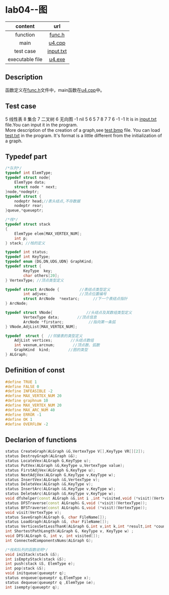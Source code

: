 # lab04--图
|content|url|
|:-:|:-:|
|function|[func.h](func.h)|
|main|[u4.cpp](u4.cpp)|
|test case|[input.txt](input.txt)|
|executable file|[u4.exe](u4.exe)|
## Description
函数定义在[func.h](func.h)文件中，main函数在[u4.cpp](u4.cpp)中。  

## Test case
5 线性表 8 集合 7 二叉树 6 无向图 -1 nil 5 6 5 7 8 7 7 6 -1 -1
It is in [input.txt](test.txt) file.You can input it in the program.  
More description of the creation of a graph,see [test.bmp](test.bmp) file.
You can load [test.txt](test.txt) in the program. It's format is a little different from the initialization of a graph.
## Typedef part
~~~cpp
/*队列*/
typedef int ElemType;
typedef struct node{
    ElemType data;
    struct node * next;
}node,*nodeptr;
typedef struct {
    nodeptr head;//表头结点,不存数据
    nodeptr rear;
}queue,*queueptr;

/*栈*/
typedef struct stack
{
    ElemType elem[MAX_VERTEX_NUM];
    int p;
} stack; //栈的定义

typedef int status;
typedef int KeyType; 
typedef enum {DG,DN,UDG,UDN} GraphKind;
typedef struct {
        KeyType  key;
        char others[20];
} VertexType; //顶点类型定义

typedef struct ArcNode {         //表结点类型定义
        int adjvex;              //顶点位置编号 
        struct ArcNode  *nextarc;	   //下一个表结点指针
} ArcNode;

typedef struct VNode{				//头结点及其数组类型定义
        VertexType data;       	//顶点信息
        ArcNode *firstarc;      	 //指向第一条弧
} VNode,AdjList[MAX_VERTEX_NUM];

typedef  struct {  //邻接表的类型定义
    AdjList vertices;     	 //头结点数组
    int vexnum,arcnum;   	  //顶点数、弧数
    GraphKind  kind;        //图的类型
} ALGraph;
~~~
## Definition of const
~~~cpp
#define TRUE 1
#define FALSE 0
#define INFEASIBLE -2
#define MAX_VERTEX_NUM 20
#define graphnum 10
#define MAX_VERTEX_NUM 20
#define MAX_ARC_NUM 40
#define ERROR -1
#define OK 1
#define OVERFLOW -2
~~~
## Declarion of functions
~~~cpp
status CreateGraph(ALGraph &G,VertexType V[],KeyType VR[][2]);
status DestroyGraph(ALGraph &G);
status LocateVex(ALGraph G,KeyType u);
status PutVex(ALGraph &G,KeyType u,VertexType value);
status FirstAdjVex(ALGraph G,KeyType u); 
status NextAdjVex(ALGraph G,KeyType v,KeyType w);
status InsertVex(ALGraph &G,VertexType v);
status DeleteVex(ALGraph &G,KeyType v);
status InsertArc(ALGraph &G,KeyType v,KeyType w);
status DeleteArc(ALGraph &G,KeyType v,KeyType w);
void dfshelper(const ALGraph &G,int i ,int *visited,void (*visit)(VertexType));
status DFSTraverse(const ALGraph& G,void (*visit)(VertexType));
status BFSTraverse(const ALGraph& G,void (*visit)(VertexType));
void visit(VertexType v);
status SaveGraph(ALGraph G, char FileName[]);  
status LoadGraph(ALGraph &G, char FileName[]);
status VerticesSetLessThanK(ALGraph G,int v,int k,int *result,int *count);
int ShortestPathLength(ALGraph G, KeyType v, KeyType w) ;
void DFS(ALGraph G, int v, int visited[]);
int ConnectedComponentsNums(ALGraph G);

/*栈和队列的函数说明*/
void iniStack(stack &S);
int isEmptyStack(stack &S);
int push(stack &S, ElemType e);
int pop(stack &S);
void initqueue(queueptr q);
status enqueue(queueptr q,ElemType x);
status dequeue(queueptr q ,ElemType &e);
int isempty(queueptr q);
~~~